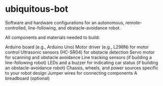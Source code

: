 # ubiquitous-bot
Software and hardware configurations for an autonomous, remote-controlled, line-following, and obstacle-avoidance robot.

All components and materials needed to build:

Arduino board (e.g., Arduino Uno)
Motor driver (e.g., L298N) for motor control
Ultrasonic sensors (HC-SR04) for obstacle detection
Servo motor for scanning and obstacle avoidance
Line tracking sensors (if building a line-following robot)
LEDs and a buzzer for indicating car status (if building an obstacle-avoidance robot)
Chassis, wheels, and power sources specific to your robot design
Jumper wires for connecting components
A breadboard (optional)

